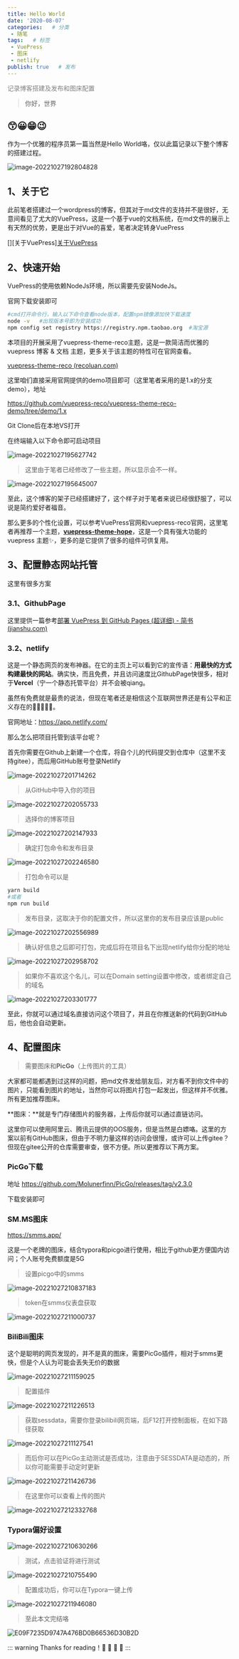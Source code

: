 ```yaml
---
title: Hello World
date: '2020-08-07'
categories:   # 分类
 - 随笔
tags:   # 标签
 - VuePress
 - 图床
 - netlify
publish: true   # 发布
---
```


<p style="color:#7f7f7f">记录博客搭建及发布和图床配置</p>

<!-- more -->

>你好，世界

## 😙😀😁😉

作为一个优雅的程序员第一篇当然是Hello World咯，仅以此篇记录以下整个博客的搭建过程。

![image-20221027192804828](https://i0.hdslb.com/bfs/album/2a4788277a2aac1bb3372de07c8ff3f99f7b025a.png)

## 1、关于它

此前笔者搭建过一个wordpress的博客，但其对于md文件的支持并不是很好，无意间看见了尤大的VuePress，这是一个基于vue的文档系统，在md文件的展示上有天然的优势，更是出于对Vue的喜爱，笔者决定转身VuePress

[][关于VuePress][关于VuePress ](https://vuepress.vuejs.org/zh/)

## 2、快速开始

VuePress的使用依赖NodeJs环境，所以需要先安装NodeJs。

官网下载安装即可

```sh
#cmd打开命令行，输入以下命令查看node版本，配置npm镜像源加快下载速度
node -v   #出现版本号即为安装成功
npm config set registry https://registry.npm.taobao.org  #淘宝源
```



本项目的开展采用了vuepress-theme-reco主题，这是一款简洁而优雅的 vuepress 博客 & 文档 主题，更多关于该主题的特性可在官网查看。

[vuepress-theme-reco (recoluan.com)](https://vuepress-theme-reco.recoluan.com/)

这里咱们直接采用官网提供的demo项目即可（这里笔者采用的是1.x的分支demo），地址

https://github.com/vuepress-reco/vuepress-theme-reco-demo/tree/demo/1.x



Git Clone后在本地VS打开

在终端输入以下命令即可启动项目

![image-20221027195627742](https://i0.hdslb.com/bfs/album/55382ff067f816e0195807c6e47798fc1a00ac14.png)

> 这里由于笔者已经修改了一些主题，所以显示会不一样。

![image-20221027195645007](https://i0.hdslb.com/bfs/album/c74f85746562a08161eaf527625a535a411021da.png)



至此，这个博客的架子已经搭建好了，这个样子对于笔者来说已经很舒服了，可以说是简约爱好者福音。

那么更多的个性化设置，可以参考VuePress官网和vuepress-reco官网，这里笔者再推荐一个主题，**[vuepress-theme-hope](https://github.com/vuepress-theme-hope/vuepress-theme-hope)**，这是一个具有强大功能的 vuepress 主题✨，更多的是它提供了很多的组件可供复用。



## 3、配置静态网站托管

这里有很多方案

### 3.1、GithubPage

这里提供一篇参考[部署 VuePress 到 GitHub Pages (超详细) - 简书 (jianshu.com)](https://www.jianshu.com/p/1f199ee49e4c)

### 3.2、netlify

这是一个静态网页的发布神器。在它的主页上可以看到它的宣传语：**用最快的方式构建最快的网站**。确实快，而且免费，并且访问速度比GithubPage快很多，相对于**Vercel**（宁一个静态托管平台）并不会被qiang。

虽然有免费就是最贵的说法，但现在笔者还是相信这个互联网世界还是有公平和正义存在的🤣🤣🤣🤣🤣。

官网地址：https://app.netlify.com/



那么怎么把项目托管到该平台呢？

首先你需要在Github上新建一个仓库，将自个儿的代码提交到仓库中（这里不支持gitee），而后用GitHub账号登录Netlify

![image-20221027201714262](https://i0.hdslb.com/bfs/album/692633b3bd7421e5c019e873ced9c5a030d40e5e.png)



> 从GitHub中导入你的项目

![image-20221027202055733](https://i0.hdslb.com/bfs/album/0ff4215424d83c3b9a6751af5e8045e9fbe7994b.png)

> 选择你的博客项目

![image-20221027202147933](https://i0.hdslb.com/bfs/album/d4b1de7be7a382ee7ab1beebfa80bfcd921a14e2.png)

> 确定打包命令和发布目录

![image-20221027202246580](https://i0.hdslb.com/bfs/album/c026391bd8355cd8c7a456ef9699a64c353de4a5.png)

> 打包命令可以是

```sh
yarn build 
#或者
npm run build
```

> 发布目录，这取决于你的配置文件，所以这里你的发布目录应该是public

![image-20221027202556989](https://i0.hdslb.com/bfs/album/1d4444bcec95b168bf949eeebe1f6280e2550821.png)

>确认好信息之后即可打包，完成后将在项目名下出现netlify给你分配的地址

![image-20221027202958702](https://i0.hdslb.com/bfs/album/9e1527f66f4949f703500d47cc5bef7a09f93595.png)

>如果你不喜欢这个名儿，可以在Domain setting设置中修改，或者绑定自己的域名

![image-20221027203301777](https://i0.hdslb.com/bfs/album/2a0da27730422c5ff34f2eee8f4a702f0149308b.png)

至此，你就可以通过域名直接访问这个项目了，并且在你推送新的代码到GitHub后，他也会自动更新。

## 4、配置图床

> 需要图床和**PicGo**（上传图片的工具）

大家都可能都遇到过这样的问题，把md文件发给朋友后，对方看不到你文件中的图片，只能看到图片的地址，当然你可以将图片打包一起发出，但这样并不优雅。所有更加推荐图床。

**图床：**就是专门存储图片的服务器，上传后你就可以通过直链访问。

这里你可以使用阿里云、腾讯云提供的OOS服务，但是当然是白嫖咯。这里的方案以前有GitHub图床，但由于不明力量这样的访问会很慢，或许可以上传gitee？但现在gitee公开的仓库需要审查，很不方便。所以更推荐以下两方案。

### PicGo下载

地址 https://github.com/Molunerfinn/PicGo/releases/tag/v2.3.0

下载安装即可

### SM.MS图床

https://smms.app/

这是一个老牌的图床，结合typora和picgo进行使用，相比于github更方便国内访问；个人账号免费额度是5G

>设置picgo中的smms

![image-20221027210837183](https://i0.hdslb.com/bfs/album/0293041597b55d0c0cbc20ee62e1cf7a20db2071.png)

>token在smms仪表盘获取

![image-20221027211000737](https://i0.hdslb.com/bfs/album/7ae03736d9f1d7b6edecb15c4c1bdf8d969e6cf5.png)

### BiliBili图床

这个是聪明的网页发现的，并不是真的图床，需要PicGo插件，相对于smms更快，但是个人认为可能会丢失无价的数据

![image-20221027211159025](https://i0.hdslb.com/bfs/album/0f71c9d6d4fa24f17fcd3fc1a5d0945b1440f678.png)

>配置插件

![image-20221027211226513](https://i0.hdslb.com/bfs/album/ba23ecd0549e0cbc21eeaa0db7fda1ebaff4d406.png)

>获取sessdata，需要你登录bilibili网页端，后F12打开控制面板，在如下路径获取

![image-20221027211127541](https://i0.hdslb.com/bfs/album/6b76d3d68ff20170c220da2a8576b0b82032501c.png)



> 而后你可以在PicGo主动测试是否成功，注意由于SESSDATA是动态的，所以你可能需要手动定时更新

![image-20221027211426736](https://i0.hdslb.com/bfs/album/c063597e9cacf3d579448ad99391fc2520472706.png)

> 在这里你可以查看上传的图片

![image-20221027212332768](https://i0.hdslb.com/bfs/album/5d0b964310c4da339a96d76f6f3f54ef1e2855a2.png)

### Typora偏好设置

![image-20221027210630266](https://i0.hdslb.com/bfs/album/b7a57d84eee904562293538bd4951f5069af5704.png)

> 测试，点击验证将进行测试

![image-20221027210755490](https://i0.hdslb.com/bfs/album/9fc786e180659195ab3bee8426f5ca0aa563f555.png)

> 配置成功后，你可以在Typora一键上传

![image-20221027211946080](https://i0.hdslb.com/bfs/album/d361952d5709559cdbdedcbd9079a38d85e6558c.png)



>至此本文完结咯

![E09F7235D9747A476BD0B66536D30B2D](https://i0.hdslb.com/bfs/album/a69f1664244ed5579ded4eb9bf671083208711cc.jpg)

::: warning
Thanks for reading！🎉 🎉 🎉 🎉 
:::

